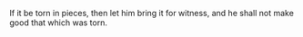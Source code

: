 If it be torn in pieces, then let him bring it for witness, and he shall not make good that which was torn.
